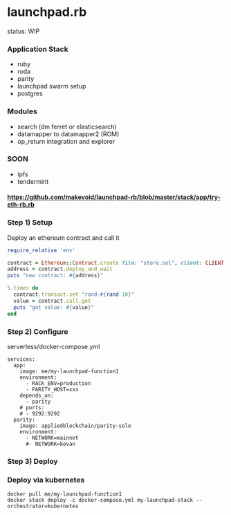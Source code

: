 # launchpad.rb

status: WIP

### Application Stack

- ruby
- roda
- parity
- launchpad swarm setup
- postgres

### Modules

- search (dm ferret or elasticsearch)
- datamapper to datamapper2 (ROM)
- op_return integration and explorer

### SOON

- ipfs
- tendermint



#### https://github.com/makevoid/launchpad-rb/blob/master/stack/app/try-eth-rb.rb

### Step 1) Setup

Deploy an ethereum contract and call it

```rb
require_relative 'env'

contract = Ethereum::Contract.create file: "store.sol", client: CLIENT
address = contract.deploy_and_wait
puts "new contract: #{address}"

5.times do
  contract.transact.set "rand-#{rand 10}"
  value = contract.call.get
  puts "got value: #{value}"
end
```

### Step 2) Configure

serverless/docker-compose.yml
```
services:
  app:
    image: me/my-launchpad-function1
    environment:
      - RACK_ENV=production
      - PARITY_HOST=xxx
    depends_on:
      - parity
    # ports:
    # - 9292:9292
  parity:
    image: appliedblockchain/parity-solo
    environment:
      - NETWORK=mainnet
      #- NETWORK=kovan
```

### Step 3) Deploy

### Deploy via kubernetes

```
docker pull me/my-launchpad-function1
docker stack deploy -c docker-compose.yml my-launchpad-stack --orchestrator=kubernetes
```
